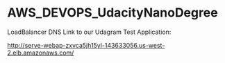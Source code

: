 # AWS_DEVOPS_UdacityNanoDegree
LoadBalancer DNS Link to our Udagram Test Application:

http://serve-webap-zxvca5jh15yl-143633056.us-west-2.elb.amazonaws.com/
